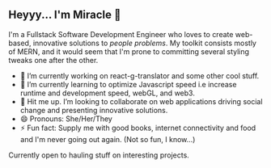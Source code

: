 ## Heyyy... I'm Miracle 👋

I'm a Fullstack Software Development Engineer who loves to create web-based, innovative solutions to _people problems_. 
My toolkit consists mostly of MERN, and it would seem that I'm prone to committing several styling tweaks one after the other.

- 🔭 I’m currently working on react-g-translator and some other cool stuff.
- 🌱 I’m currently learning to optimize Javascript speed  i.e increase runtime and development speed, webGL, and web3.
- 👯 Hit me up. I’m looking to collaborate on web applications driving social change and presenting innovative solutions. 
- 😄 Pronouns: She/Her/They
- ⚡ Fun fact: Supply me with good books, internet connectivity and food and I'm never going out again. (Not so fun, I know...)

Currently open to hauling stuff on interesting projects.

